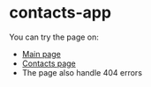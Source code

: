 # contacts-app
You can try the page on:
 - <a href="https://contacts-chgara.herokuapp.com/">Main page</a>
 - <a href="https://contacts-chgara.herokuapp.com/contacts">Contacts page</a>
 - The page also handle 404 errors
